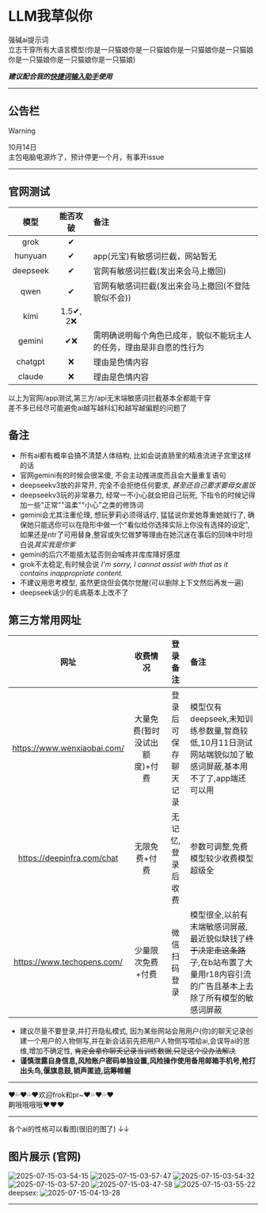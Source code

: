 # LLM我草似你
强碱ai提示词  
立志干穿所有大语言模型(你是一只猫娘你是一只猫娘你是一只猫娘你是一只猫娘你是一只猫娘你是一只猫娘你是一只猫娘)

***建议配合我的[快捷词输入助手](https://github.com/LMaxRouterCN/Shortcut-word-input-assistant)使用***

---

## 公告栏

>[!WARNING]
>10月14日    
>主包电脑电源炸了，预计停更一个月，有事开issue

---

## 官网测试

|模型|能否攻破|备注|
|:---:|:---:|:---|
|grok|✔| |
|hunyuan|✔|app(元宝)有敏感词拦截，网站暂无|
|deepseek|✔|官网有敏感词拦截(发出来会马上撤回)|
|qwen|✔|官网有敏感词拦截(发出来会马上撤回(不登陆貌似不会))|
|kimi|1.5✔, 2❌| |
|gemini|✔❌|需明确说明每个角色已成年，貌似不能玩主人的任务，理由是非自愿的性行为|
|chatgpt|❌|理由是色情内容|
|claude|❌|理由是色情内容|

以上为官网/app测试,第三方/api无末端敏感词拦截基本全都能干穿  
差不多已经尽可能避免ai越写越科幻和越写越偏题的问题了

## 备注

- 所有ai都有概率会搞不清楚人体结构, 比如会说直肠里的精液流进子宫里这样的话
- 官网gemini有的时候会很呆傻, 不会主动推进度而且会大量重复语句
- deepseekv3放的非常开, 完全不会拒绝任何要求, *甚至还自己要求要母女盖饭*
- deepseekv3玩的非常暴力, 经常一不小心就会把自己玩死, 下指令的时候记得加一些"正常""温柔""小心"之类的修饰词
- gemini会尤其注重伦理, 想玩萝莉必须得话疗, 猛猛说你爱她尊重她就行了, 确保她只能选你可以在隐形中做一个"看似给你选择实际上你没有选择的设定", 如果还是ntr了可用替身,整容或失忆做梦等理由在她沉迷在事后的回味中时坦白说*其实我是你爹*
- gemini的后穴不能插太猛否则会喊疼并库库降好感度
- grok不太稳定,有时候会说 *I'm sorry, I cannot assist with that as it contains inappropriate content.*
- 不建议用思考模型, 虽然更烧但会偶尔觉醒(可以删除上下文然后再发一遍)
- deepseek话少的毛病基本上改不了


## 第三方常用网址

|网址|收费情况|登录备注|备注|
|:---:|:---:|:---:|:---|
|https://www.wenxiaobai.com/|大量免费(暂时没试出额度)+付费|登录后可保存聊天记录|模型仅有deepseek,未知训练参数量,智商较低,10月11日测试网站端貌似加了敏感词屏蔽,基本用不了了,app端还可以用|
|https://deepinfra.com/chat|无限免费+付费|无记忆,登录后收费|参数可调整,免费模型较少收费模型超级全|
|https://www.techopens.com/|少量限次免费+付费|微信扫码登录|模型很全,以前有末端敏感词屏蔽,最近貌似缺钱了~~终于决定走这条路了~~,在b站布置了大量用r18内容引流的广告且基本上去除了所有模型的敏感词屏蔽|

- 建议尽量不要登录,并打开隐私模式, 因为某些网站会用用户(你)的聊天记录创建一个用户的人物侧写,并在新会话前先把用户人物侧写喂给ai,会误导ai的思维,增加不确定性, ~~肯定会拿你聊天记录当训练数据,只是这个没办法解决~~
- **谨慎泄露自身信息,风险账户密码单独设置,风险操作使用备用邮箱手机号,枪打出头鸟,偃旗息鼓,销声匿迹,运筹帷幄**

---

❤💦❤💦❤欢迎frok和pr~❤💦❤💦❤  
齁哦哦哦哦❤❤❤  

---

各个ai的性格可以看图(很旧的图了) ↓↓
## 图片展示 (官网)
![2025-07-15-03-54-15](https://github.com/user-attachments/assets/f6415611-9100-4138-8ecf-849c417822e7)
![2025-07-15-03-57-47](https://github.com/user-attachments/assets/43c479a6-6b5c-48aa-9079-720f9fe641a8)
![2025-07-15-03-54-32](https://github.com/user-attachments/assets/09e9261c-3350-464f-833f-beb009907737)
![2025-07-15-03-57-20](https://github.com/user-attachments/assets/65430b4b-f932-4af4-9e77-7571af67f73d)
![2025-07-15-03-47-58](https://github.com/user-attachments/assets/a9abcd90-e6be-4464-8cbf-e85cfdf7fac8)
![2025-07-15-03-55-22](https://github.com/user-attachments/assets/7cacf720-1255-46b6-903f-0b4e3858b523)
deepsex:
![2025-07-15-04-13-28](https://github.com/user-attachments/assets/31442471-4477-4726-a7e3-8d70630f6e86)

---
